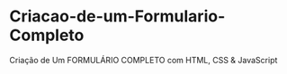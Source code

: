 # Criacao-de-um-Formulario-Completo

Criação de Um FORMULÁRIO COMPLETO com HTML, CSS &amp; JavaScript 

